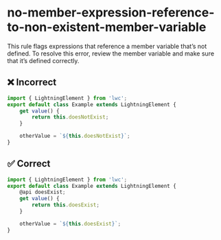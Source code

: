 # no-member-expression-reference-to-non-existent-member-variable

This rule flags expressions that reference a member variable that’s not defined. To resolve this error, review the member variable and make sure that it’s defined correctly.

## ❌ Incorrect

```javascript
import { LightningElement } from 'lwc';
export default class Example extends LightningElement {
    get value() {
        return this.doesNotExist;
    }

    otherValue = `${this.doesNotExist}`;
}

```

## ✅ Correct

```javascript
import { LightningElement } from 'lwc';
export default class Example extends LightningElement {
    @api doesExist;
    get value() {
        return this.doesExist;
    }

    otherValue = `${this.doesExist}`;
}

```